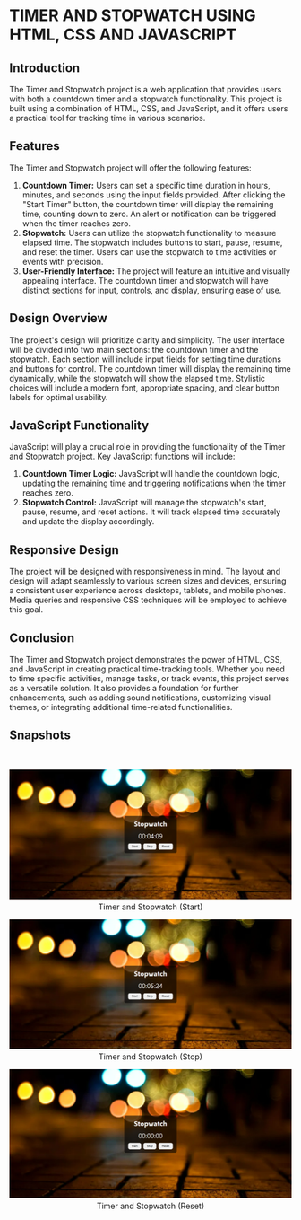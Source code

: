 # TIMER AND STOPWATCH USING HTML, CSS AND JAVASCRIPT

## Introduction
The Timer and Stopwatch project is a web application that provides users with both a countdown timer and a stopwatch functionality. This project is built using a combination of HTML, CSS, and JavaScript, and it offers users a practical tool for tracking time in various scenarios.

## Features
The Timer and Stopwatch project will offer the following features:
<br>
1) **Countdown Timer:** Users can set a specific time duration in hours, minutes, and seconds using the input fields provided. After clicking the "Start Timer" button, the countdown timer will display the remaining time, counting down to zero. An alert or notification can be triggered when the timer reaches zero.
2) **Stopwatch:** Users can utilize the stopwatch functionality to measure elapsed time. The stopwatch includes buttons to start, pause, resume, and reset the timer. Users can use the stopwatch to time activities or events with precision.
3) **User-Friendly Interface:** The project will feature an intuitive and visually appealing interface. The countdown timer and stopwatch will have distinct sections for input, controls, and display, ensuring ease of use.

## Design Overview
The project's design will prioritize clarity and simplicity. The user interface will be divided into two main sections: the countdown timer and the stopwatch. Each section will include input fields for setting time durations and buttons for control. The countdown timer will display the remaining time dynamically, while the stopwatch will show the elapsed time. Stylistic choices will include a modern font, appropriate spacing, and clear button labels for optimal usability.

## JavaScript Functionality
JavaScript will play a crucial role in providing the functionality of the Timer and Stopwatch project. Key JavaScript functions will include:
1) **Countdown Timer Logic:** JavaScript will handle the countdown logic, updating the remaining time and triggering notifications when the timer reaches zero.
2) **Stopwatch Control:** JavaScript will manage the stopwatch's start, pause, resume, and reset actions. It will track elapsed time accurately and update the display accordingly.

## Responsive Design
The project will be designed with responsiveness in mind. The layout and design will adapt seamlessly to various screen sizes and devices, ensuring a consistent user experience across desktops, tablets, and mobile phones. Media queries and responsive CSS techniques will be employed to achieve this goal.

## Conclusion
The Timer and Stopwatch project demonstrates the power of HTML, CSS, and JavaScript in creating practical time-tracking tools. Whether you need to time specific activities, manage tasks, or track events, this project serves as a versatile solution. It also provides a foundation for further enhancements, such as adding sound notifications, customizing visual themes, or integrating additional time-related functionalities.

## Snapshots
<br>
<p align="center">
  <img src="./image1.png" alt="Image Alt Text" style="margin-bottom: 2px" /><br>
  Timer and Stopwatch (Start)
</p>
<p align="center">
  <img src="./image2.png" alt="Image Alt Text" style="margin-bottom: 2px" /><br>
  Timer and Stopwatch (Stop)
</p>
<p align="center">
  <img src="./image.png" alt="Image Alt Text" style="margin-bottom: 2px" /><br>
  Timer and Stopwatch (Reset)
</p>